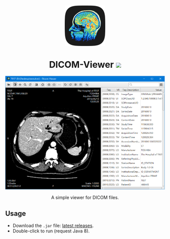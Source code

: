<p align="center"><img src="./logo.png" width="128" height="128" alt="DICOM-Viewer"></p>
<h1 align="center">DICOM-Viewer <a href="https://github.com/YiiGuxing/dicom-viewer/releases/latest"><img src="https://img.shields.io/github/release/YiiGuxing/dicom-viewer.svg?style=flat-square&colorB=brightgreen"></a></h1>

<p align="center"><img src="./screenshots.png" alt="screenshots"></p>
<p align="center">A simple viewer for DICOM files.</p>

Usage
-----

- Download the `.jar` file: [latest releases](https://github.com/YiiGuxing/dicom-viewer/releases/latest).
- Double-click to run (request Java 8).
